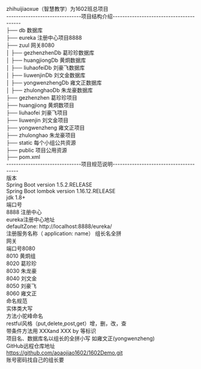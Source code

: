 zhihuijiaoxue（智慧教学）为1602班总项目<br/>
-------------------------------项目结构介绍----------------------------------------<br/>
├── db                                数据库<br/>
├── eureka                            注册中心项目8888<br/>
├── zuul                              网关8080<br/>
│   ├── gezhenzhenDb                        葛珍珍数据库<br/>
│   ├── huangjiongDb                        黄炯数据库<br/>
│   ├── liuhaofeiDb                         刘豪飞数据库<br/>
│   ├── liuwenjinDb                         刘文金数据库<br/>
│   ├── yongwenzhengDb                      雍文正数据库<br/>
│   ├── zhulonghaoDb                        朱龙豪数据库<br/>
├── gezhenzhen                        葛珍珍项目<br/>
├── huangjiong                        黄炯数项目<br/>
├── liuhaofei                         刘豪飞项目<br/>
├── liuwenjin                         刘文金项目<br/>
├── yongwenzheng                      雍文正项目<br/>
├── zhulonghao                        朱龙豪项目<br/>
├── static                            每个小组公共资源<br/>
├── public                            项目公用资源<br/>
├── pom.xml <br/>
-------------------------------项目规范说明---------------------------------------<br/>
版本<br/>
Spring Boot version 1.5.2.RELEASE<br/>
Spring Boot lombok version 1.16.12.RELEASE<br/>
jdk 1.8+<br/>
端口号<br/>
8888 注册中心<br/>
eureka注册中心地址<br/>
defaultZone: http://localhost:8888/eureka/<br/>
注册服务名称（ application: name） 组长名全拼<br/>
网关<br/>
端口号8080<br/>
8010 黄炯组<br/>
8020 葛珍珍<br/>
8030 朱龙豪<br/>
8040 刘文金<br/>
8050 刘豪飞<br/>
8060 雍文正<br/>
命名规范<br/>
实体类大写<br/>
方法小驼峰命名<br/>
	restful风格（put,delete,post,get）增，删，改，查<br/>
带条件方法用 XXXand XXX by 等标识<br/>
项目名、数据库名以组长的全拼小写 如雍文正(yongwenzheng)<br/>
GitHub远程仓库地址<br/>
https://github.com/aoaojiao1602/1602Demo.git<br/>
账号密码找自己的组长要<br/>

